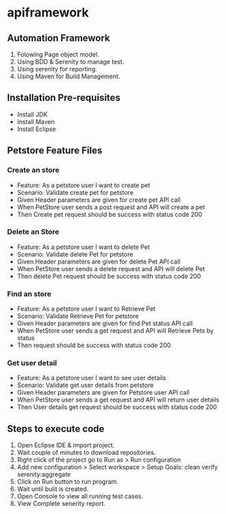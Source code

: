 # apiframework
## Automation Framework
1. Folowing Page object model.
2. Using BDD & Serenity to manage test.
3. Using serenity for reporting. 
4. Using Maven for Build Management.
## Installation Pre-requisites
- Install JDK
- Install Maven
- Install Eclipse
## Petstore Feature Files 
### Create an store
- Feature: As a petstore user I want to create pet  
- Scenario: Validate create pet for petstore 
- Given Header parameters are given for create pet API call
- When PetStore user sends a post request and API will create a pet
- Then Create pet request should be success with status code 200
### Delete an Store
- Feature: As a petstore user I want to  delete Pet 
- Scenario: Validate delete Pet  for petstore 
- Given Header parameters are given for delete Pet  API call
- When PetStore user sends a delete request and API will delete Pet 
- Then  delete Pet request should be success with status code 200
### Find an store
- Feature: As a petstore user I want to  Retrieve Pet 
- Scenario: Validate Retrieve Pet for petstore 
- Given Header parameters are given for find Pet status API call
- When PetStore user sends a get request and API will Retrieve Pets by status
- Then  request should be success with status code 200
### Get user detail
- Feature: As a petstore user I want to see user details 
- Scenario: Validate get user details from petstore 
- Given Header parameters are given for Petstore user API call
- When PetStore user sends a get request and API will return user details
- Then User details get request should be success with status code 200


## Steps to execute code
1. Open Eclipse IDE & import project. 
2. Wait couple of minutes to download repositories. 
3. Right click of the project go to Run as > Run configuration 
4. Add new configuration > Select workspace > Setup Goals: clean verify serenity:aggregate 
5. Click on Run button to run program. 
6. Wait until bulit is created.
7. Open Console to view all running test cases. 
8. View Complete senerity report. 

